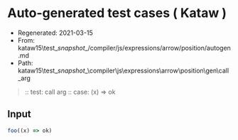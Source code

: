 # Auto-generated test cases ( Kataw )
- Regenerated: 2021-03-15
- From: kataw15\test\__snapshot__/compiler/js/expressions/arrow/position/autogen.md
- Path: kataw15\test\__snapshot__\compiler\js\expressions\arrow\position\gen\call_arg
> :: test: call arg
> :: case: (x) => ok
## Input

`````js
foo((x) => ok)
`````
